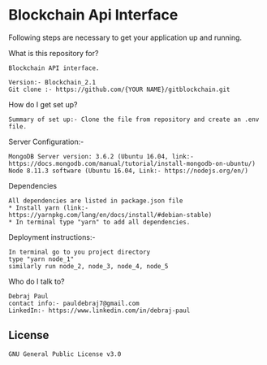 # Blockchain Api Interface

Following steps are necessary to get your application up and running.

What is this repository for?

    Blockchain API interface. 
 
    Version:- Blockchain_2.1
    Git clone :- https://github.com/{YOUR NAME}/gitblockchain.git

How do I get set up?

    Summary of set up:- Clone the file from repository and create an .env file.

Server Configuration:-

    MongoDB Server version: 3.6.2 (Ubuntu 16.04, link:- https://docs.mongodb.com/manual/tutorial/install-mongodb-on-ubuntu/)
    Node 8.11.3 software (Ubuntu 16.04, Link:- https://nodejs.org/en/)

Dependencies

    All dependencies are listed in package.json file
    * Install yarn (link:- https://yarnpkg.com/lang/en/docs/install/#debian-stable)
    * In terminal type "yarn" to add all dependencies.

Deployment instructions:-

    In terminal go to you project directory
    type "yarn node_1"
    similarly run node_2, node_3, node_4, node_5

Who do I talk to?

    Debraj Paul
    contact info:- pauldebraj7@gmail.com
    LinkedIn:- https://www.linkedin.com/in/debraj-paul

License
----
    GNU General Public License v3.0
